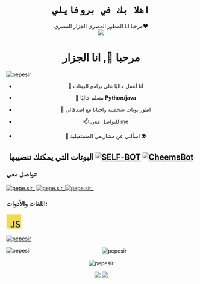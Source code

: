 

<div align="center">
<h1><b><code>اهلا بك في بروفايلي</code></b></h1>
مرحبا انا المطور المصري الجزار المصري❤️
 
 <br>
<img src="https://i.imgur.com/O1zIgca.png" height="150">


<h1 align="center">مرحبا 👋, انا الجزار</h1>

<p align="left"> <img src="https://komarev.com/ghpvc/?username=pepesir&label=Profile%20views&color=0e75b6&style=flat" alt="pepesir" /> </p>

- 🔭 أنا أعمل حاليًا على برامج البوتات

- 🌱 متعلم حاليًا **Python/java**

- 🤝 اطور بوتات شخصيه واحيانا مع اصدقائي

- 📫 للتواصل معي [me](https://Wa.me/+201098906252?text=هلا%20P3P3%20يحب)

- 💬 اسألني عن مشاريعي المستقبلية 👽



## البوتات التي يمكنك تنصيبها <a href="https://github.com/Udydjuhxjfsk/CheemsBot-MD4"><img title="SELF-BOT" src="https://img.shields.io/static/v1?label=CheemsBot&message=Bot&color=black"></a> <a href="https://github.com/Udydjuhxjfsk/CheemsBot-MD4"><img title="CheemsBot" src="https://img.shields.io/static/v1?label=CheemsBot&message=Bot&color=black"></a>

<h3 align="left">تواصل معي:</h3>
<p align="left">
<a href="https://instagram.com/z_sq.0" target="blank"><img align="center" src="https://raw.githubusercontent.com/rahuldkjain/github-profile-readme-generator/master/src/images/icons/Social/instagram.svg" alt="pepe.sir_" height="30" width="40" /></a> <a href="[https://youtube.com/channel/UCxVaIay8BccgBtsofagA6_g](https://youtube.com/@ABDALLAH_MOHAMED)" target="blank"><img align="center" src="https://raw.githubusercontent.com/rahuldkjain/github-profile-readme-generator/master/src/images/icons/Social/youtube.svg" alt="pepe.sir_" height="30" width="40" /></a><a href="[[https://chat.whatsapp.com/CMp1e9NHmHU5K5sCM2mmKn]" target="blank"><img align="center" src="https://raw.githubusercontent.com/rahuldkjain/github-profile-readme-generator/master/src/images/icons/Social/whatsapp.svg" alt="pepe.sir_" height="30" width="40" /></a>

</p>

<h3 align="left">اللغات والأدوات:</h3>
<p align="left"> <a href="https://developer.mozilla.org/en-US/docs/Web/JavaScript" target="_blank" rel="noreferrer"> <img src="https://raw.githubusercontent.com/devicons/devicon/master/icons/javascript/javascript-original.svg" alt="javascript" width="40" height="40"/> </a> </p>

<p align="left"> <a href="https://github.com/ryo-ma/github-profile-trophy"><img src="https://github-profile-trophy.vercel.app/?username=pepesir" alt="pepesir" /></a> </p>

<p><img align="left" src="https://github-readme-stats.vercel.app/api/top-langs?username=pepesir&show_icons=true&locale=en&layout=compact" alt="pepesir" /></p>

<p>&nbsp;<img align="center" src="https://github-readme-stats.vercel.app/api?username=pepesir&show_icons=true&locale=en" alt="pepesir" /></p>

<p><img align="center" src="https://github-readme-streak-stats.herokuapp.com/?user=pepesir&" alt="pepesir" /></p>

<img src="https://github.com/SP-XD/SP-XD/blob/main/images/dino_rounded.gif?raw=true" href="https://github.com/SP-XD" />

<img src="https://github.com/SP-XD/SP-XD/blob/main/images/this_page_is.gif?raw=true"  width="400"/>


